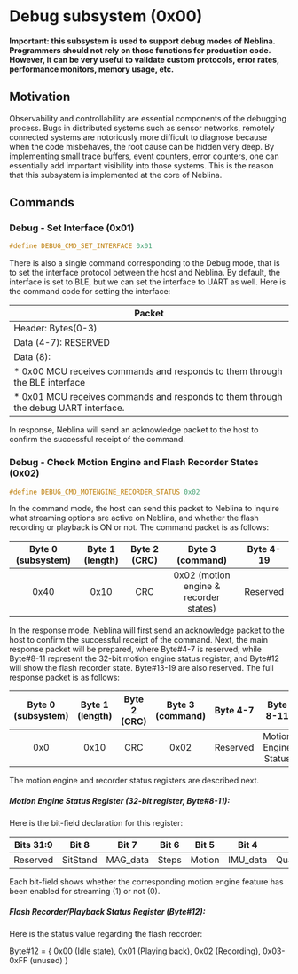 # Debug subsystem (0x00)

**Important: this subsystem is used to support debug modes of Neblina.  Programmers should not rely on those functions for 
production code.  However, it can be very useful to validate custom protocols, error rates, performance monitors, memory usage, etc.**

## Motivation

Observability and controllability are essential components of the debugging process.  Bugs in distributed systems
such as sensor networks, remotely connected systems are notoriously more difficult to diagnose because when the code
misbehaves, the root cause can be hidden very deep.  By implementing small trace buffers, event counters, error counters,
one can essentially add important visibility into those systems.  This is the reason that this subsystem is implemented
at the core of Neblina.

## Commands

### Debug - Set Interface (0x01)

```c 
#define DEBUG_CMD_SET_INTERFACE 0x01
```

There is also a single command corresponding to the Debug mode, that is to set the interface protocol between the host and Neblina. By default, the interface is set to BLE, but we can set the interface to UART as well. Here is the command code for setting the interface:

| Packet|
|--------|
| Header: Bytes(0-3) |
| Data (4-7): RESERVED |
|Data (8):|
| * 0x00 MCU receives commands and responds to them through the BLE interface|
| * 0x01 MCU receives commands and responds to them through the debug UART interface.|

In response, Neblina will send an acknowledge packet to the host to confirm the successful receipt of the command.

### Debug - Check Motion Engine and Flash Recorder States (0x02)

```c 
#define DEBUG_CMD_MOTENGINE_RECORDER_STATUS 0x02
```

In the command mode, the host can send this packet to Neblina to inquire what streaming options are active on Neblina, and whether the flash recording or playback is ON or not. The command packet is as follows:

|Byte 0 (subsystem)|Byte 1 (length)|Byte 2 (CRC)|            Byte 3 (command)          |Byte 4-19|
|:----------------:|:-------------:|:----------:|:------------------------------------:|:-------:|
|       0x40       |      0x10     |     CRC    |0x02 (motion engine & recorder states)|Reserved |

In the response mode, Neblina will first send an acknowledge packet to the host to confirm the successful receipt of the command. Next, the main response packet will be prepared, where Byte#4-7 is reserved, while Byte#8-11 represent the 32-bit motion engine status register, and Byte#12 will show the flash recorder state. Byte#13-19 are also reserved. The full response packet is as follows:

|Byte 0 (subsystem)|Byte 1 (length)|Byte 2 (CRC)|Byte 3 (command)|Byte 4-7 |     Byte 8-11      |    Byte 12    |Byte 13-19|
|:----------------:|:-------------:|:----------:|:--------------:|:-------:|:------------------:|:-------------:|:--------:|
|       0x0        |     0x10      |    CRC     |      0x02      |Reserved |Motion Engine Status|Recorder Status| Reserved |

The motion engine and recorder status registers are described next.

##### Motion Engine Status Register (32-bit register, Byte#8-11):
Here is the bit-field declaration for this register:

|Bits 31:9|  Bit 8 |  Bit 7 |Bit 6|Bit 5 | Bit 4  |  Bit 3   |Bit 2|Bit 1|  Bit 0 |
|:-------:|:------:|:------:|:---:|:----:|:------:|:--------:|:---:|:---:|:------:|
|Reserved |SitStand|MAG_data|Steps|Motion|IMU_data|Quaternion|Euler|Force|Distance|

Each bit-field shows whether the corresponding motion engine feature has been enabled for streaming (1) or not (0).

##### Flash Recorder/Playback Status Register (Byte#12):
Here is the status value regarding the flash recorder:

Byte#12 = { 0x00 (Idle state), 0x01 (Playing back), 0x02 (Recording), 0x03-0xFF (unused) } 



